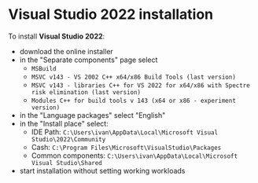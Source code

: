 # Visual Studio 2022 installation

To install **Visual Studio 2022**:
  
- download the online installer  
- in the "Separate components" page select  
  - `MSBuild`  
  - `MSVC v143 - VS 2002 C++ x64/x86 Build Tools (last version)`  
  - `MSVC v143 - libraries C++ for VS 2022 for x64/x86 with Spectre risk elimination (last version)`  
  - `Modules C++ for build tools v 143 (x64 or x86 - experiment version)`  
- in the "Language packages" select "English"  
- in the "Install place" select:
  - IDE Path: `C:\Users\ivan\AppData\Local\Microsoft Visual Studio\2022\Community`  
  - Cash: `C:\Program Files\Microsoft\VisualStudio\Packages`  
  - Common components: `C:\Users\ivan\AppData\Local\Microsoft Visual Studio\Shared`
- start installation without setting working workloads


 